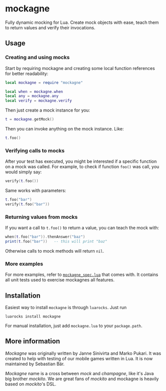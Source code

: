 mockagne
========

Fully dynamic mocking for Lua. Create mock objects with ease, teach them to return values and verify their invocations.

## Usage
### Creating and using mocks
Start by requiring mockagne and creating some local function references for better readability:

```lua
local mockagne = require "mockagne"

local when = mockagne.when
local any = mockagne.any
local verify = mockagne.verify
```

Then just create a mock instance for you:

```lua
t = mockagne.getMock()
```

Then you can invoke anything on the mock instance. Like:

```lua
t.foo()
```

### Verifying calls to mocks
After your test has executed, you might be interested if a specific function on a mock was called. For example, to check if function `foo()` was call, you would simply say:

```lua
verify(t.foo())
```

Same works with parameters:

```lua
t.foo("bar")
verify(t.foo("bar"))
```

### Returning values from mocks
If you want a call to `t.foo()` to return a value, you can teach the mock with:

```lua
when(t.foo("bar")).thenAnswer("baz")
print(t.foo("bar"))   -- this will print "baz"
```

Otherwise calls to mock methods will return `nil`.

### More examples
For more examples, refer to [`mockagne_spec.lua`](spec/mockagne_spec.lua) that comes with. It contains all unit tests used to exercise mockagnes all features.

## Installation

Easiest way to install `mockagne` is through `luarocks`. Just run

    luarocks install mockagne

For manual installation, just add `mockagne.lua` to your `package.path`.

## More information

_Mockagne_ was originally written by Janne Sinivirta and Marko Pukari. It was created to help with testing of our mobile games written in Lua. It is now maintained by 
Sebastian Bär.

_Mockagne_ name is a cross between _mock_ and _champagne_, like it's Java big brother _mockito_. We are great fans of _mockito_ and mockagne is heavily based on _mockito_'s DSL.
